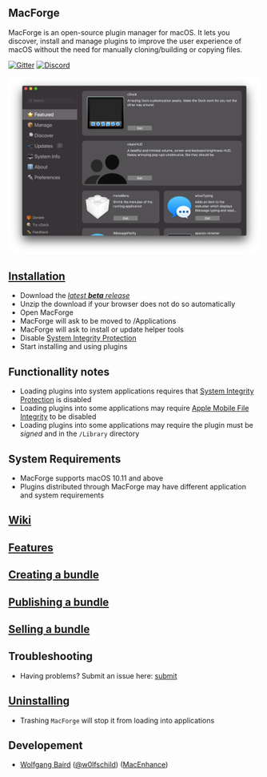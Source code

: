 <!--![Banner](web/banner.png)-->

## MacForge 

MacForge is an open-source plugin manager for macOS. It lets you discover, install and manage plugins to improve the user experience of macOS without the need for manually cloning/building or copying files.

[![Gitter](https://badges.gitter.im/Join%20Chat.svg)](https://gitter.im/MacEnhance/MacForge)
[![Discord](https://img.shields.io/discord/608740492561219617)](https://discordapp.com/channels/608740492561219617/608740492640911378)

![Preview](web/preview.png)

## [Installation]()

- Download the [*latest **beta** release*](https://github.com/w0lfschild/app_updates/raw/master/MacForge/MacForge.zip)
- Unzip the download if your browser does not do so automatically
- Open MacForge
- MacForge will ask to be moved to /Applications
- MacForge will ask to install or update helper tools
- Disable [System Integrity Protection](https://www.imore.com/how-turn-system-integrity-protection-macos)
- Start installing and using plugins

## Functionallity notes

- Loading plugins into system applications requires that [System Integrity Protection](https://apple.stackexchange.com/questions/208478/how-do-i-disable-system-integrity-protection-sip-aka-rootless-on-os-x-10-11) is disabled
- Loading plugins into some applications may require [Apple Mobile File Integrity](https://www.theiphonewiki.com/wiki/AppleMobileFileIntegrity) to be disabled
- Loading plugins into some applications may require the plugin must be *signed* and in the `/Library` directory

## System Requirements

- MacForge supports macOS 10.11 and above
- Plugins distributed through MacForge may have different application and system requirements

## [Wiki](https://github.com/w0lfschild/MacForge/wiki/Home)

## [Features](https://github.com/w0lfschild/MacForge/wiki/Features)

## [Creating a bundle](https://github.com/w0lfschild/MacForge/wiki/Bundles-:-Creating)

## [Publishing a bundle](https://github.com/w0lfschild/MacForge/wiki/Bundles-:-Publishing)

## [Selling a bundle](https://github.com/w0lfschild/MacForge/wiki/Bundles-:-ASelling)

## Troubleshooting

- Having problems? Submit an issue here: [submit](https://github.com/w0lfschild/MacForge/issues/new)

## [Uninstalling](https://github.com/w0lfschild/MacForge/wiki/Uninstallation)

- Trashing `MacForge` will stop it from loading into applications 

## Developement

- [Wolfgang Baird](https://github.com/w0lfschild) ([@w0lfschild](https://github.com/w0lfschild)) ([MacEnhance](https://www.macenhance.com/))
